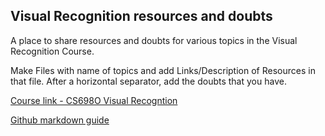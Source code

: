 ## Visual Recognition resources and doubts

A place to share resources and doubts for various topics in the Visual Recognition Course.

Make Files with name of topics and add Links/Description of Resources in that file. After a horizontal separator, add the doubts that you have.

[Course link - CS698O Visual Recogntion](http://www.cse.iitk.ac.in/users/vinaypn/teaching/visrec/)

[Github markdown guide](https://guides.github.com/features/mastering-markdown/)
